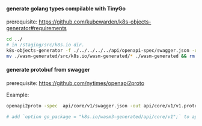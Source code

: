 #### generate golang types compilable with TinyGo

prerequisite: https://github.com/kubewarden/k8s-objects-generator#requirements

```sh
cd ../ 
# in /staging/src/k8s.io dir.
k8s-objects-generator -f ./../../../../api/openapi-spec/swagger.json -o ./wasm-generated -repo k8s.io/wasm-generated
mv ./wasm-generated/src/k8s.io/wasm-generated/* ./wasm-generated && rm -rf src
```

#### generate protobuf from swagger

prerequisite: https://github.com/nytimes/openapi2proto

Example: 

```sh
openapi2proto -spec  api/core/v1/swagger.json -out api/core/v1/v1.proto

# add `option go_package = "k8s.io/wasm3-generated/api/core/v1";` to api/core/v1/v1.proto.
```